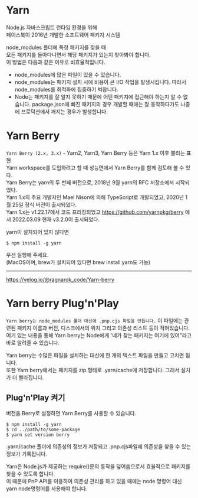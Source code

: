 # Yarn

Node.js 자바스크립트 런타임 환경을 위해  
페이스북이 2016년 개발한 소프트웨어 패키지 시스템

node_modules 폴더에 특정 패키지를 찾을 때  
모든 패키지를 돌아다니면서 해당 패키지가 있는지 찾아봐야 합니다.  
이 방법은 다음과 같은 이유로 비효율적입니다.

- node_modules에 많은 파일이 있을 수 있습니다.
- node_modules는 패키지 설치 시에 비용이 큰 I/O 작업을 발생시킵니다. 따라서 node_modules를 최적화에 집중하기 벅찹니다.
- Node는 패키지를 잘 알지 못하기 때문에 어떤 패키지에 접근해야 하는지 알 수 없습니다.
  package.json에 빠진 패키지의 경우 개발할 때에는 잘 동작하다가도 나중에 프로덕션에서 깨지는 경우가 발생합니다.

# Yarn Berry

`Yarn Berry (2.x, 3.x)` - Yarn2, Yarn3, Yarn Berry 등은 Yarn 1.x 이후 불리는 표현  
Yarn workspace를 도입하려고 할 때 성능면에서 Yarn Berry를 함께 검토해 볼 수 있다.  
Yarn Berry는 yarn의 두 번째 버전으로, 2018년 9월 yarn의 RFC 저장소에서 시작되었다.  
Yarn 1.x의 주요 개발자인 Mael Nison에 의해 TypeScript로 개발되었고, 2020년 1월 25일 정식 버전이 출시되었다.  
Yarn 1.x는 v1.22.17에서 코드 프리징되었고 https://github.com/yarnpkg/berry 에서 2022.03.09 현재 v3.2.0이 출시되었다.

yarn이 설치되어 있지 않다면

```
$ npm install -g yarn
```

우선 실행해 주세요.  
(MacOS이며, brew가 설치되어 있다면 brew install yarn도 가능)

---

https://velog.io/@ragnarok_code/Yarn-berry

# Yarn berry Plug'n'Play

`Yarn berry는 node_modules 폴더 대신에 .pnp.cjs 파일을 만듭니다.`
이 파일에는 관련된 패키지 이름과 버전, 디스크에서의 위치 그리고 의존성 리스트 등이 적혀있습니다.
여기 있는 내용을 통해 Yarn berry는 Node에게 '네가 찾는 패키지는 여기에 있어"라고 바로 알려줄 수 있습니다.

Yarn berry는 수많은 파일을 설치하는 대신에 한 개의 텍스트 파일을 만들고 고치면 됩니다.  
또한 Yarn berry에서는 패키지를 zip 형태로 .yarn/cache에 저장합니다. 그래서 설치가 더 빨라집니다.

## Plug'n'Play 켜기

버전을 Berry로 설정하면 Yarn Berry를 사용할 수 있습니다.

```
$ npm install -g yarn
$ cd ../path/to/some-package
$ yarn set version berry
```

.yarn/cache 폴더에 의존성의 정보가 저장되고 .pnp.cjs파일에 의존성을 찾을 수 있는 정보가 기록됩니다.

Yarn은 Node.js가 제공하는 require()문의 동작을 덮어씀으로서 효율적으로 패키지를 찾을 수 있도록 합니다.  
이 때문에 PnP API를 이용하여 의존성 관리를 하고 있을 때에는 node 명령어 대신 yarn node명령어를 사용해야 합니다.
